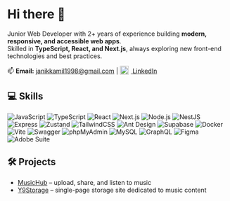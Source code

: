 # Hi there 👋

Junior Web Developer with 2+ years of experience building **modern, responsive, and accessible web apps**.  
Skilled in **TypeScript, React, and Next.js**, always exploring new front-end technologies and best practices.

📫 **Email:** [janikkamil1998@gmail.com](mailto:janikkamil1998@gmail.com) | [<img src="https://cdn-icons-png.flaticon.com/512/174/174857.png" alt="LinkedIn" width="20" style="vertical-align: text-bottom; margin-right: 5px;" /> LinkedIn](https://www.linkedin.com/in/kamil-janik-727885358)

## 💻 Skills

![JavaScript](https://img.shields.io/badge/-JavaScript-F7DF1E?style=for-the-badge&logo=javascript&logoColor=000)
![TypeScript](https://img.shields.io/badge/-TypeScript-3178C6?style=for-the-badge&logo=typescript&logoColor=fff)
![React](https://img.shields.io/badge/-React-61DAFB?style=for-the-badge&logo=react&logoColor=000)
![Next.js](https://img.shields.io/badge/-Next.js-000?style=for-the-badge&logo=next.js&logoColor=fff)
![Node.js](https://img.shields.io/badge/-Node.js-339933?style=for-the-badge&logo=node.js&logoColor=fff)
![NestJS](https://img.shields.io/badge/-NestJS-E0234E?style=for-the-badge&logo=nestjs&logoColor=fff)
![Express](https://img.shields.io/badge/-Express-000?style=for-the-badge)
![Zustand](https://img.shields.io/badge/-Zustand-000?style=for-the-badge)
![TailwindCSS](https://img.shields.io/badge/-TailwindCSS-38B2AC?style=for-the-badge&logo=tailwind-css&logoColor=fff)
![Ant Design](https://img.shields.io/badge/-Ant%20Design-0170FE?style=for-the-badge)
![Supabase](https://img.shields.io/badge/-Supabase-3ECF8E?style=for-the-badge)
![Docker](https://img.shields.io/badge/-Docker-2496ED?style=for-the-badge&logo=docker&logoColor=fff)
![Vite](https://img.shields.io/badge/-Vite-C13584?style=for-the-badge)
![Swagger](https://img.shields.io/badge/-Swagger-85EA2D?style=for-the-badge)
![phpMyAdmin](https://img.shields.io/badge/-phpMyAdmin-0F509B?style=for-the-badge)
![MySQL](https://img.shields.io/badge/-MySQL-4479A1?style=for-the-badge)
![GraphQL](https://img.shields.io/badge/-GraphQL-E10098?style=for-the-badge)
![Figma](https://img.shields.io/badge/-Figma-F24E1E?style=for-the-badge&logo=figma&logoColor=fff)
![Adobe Suite](https://img.shields.io/badge/-Adobe%20Suite-FF0000?style=for-the-badge)

## 🛠️ Projects

- [MusicHub](https://music-hub-amber.vercel.app/) – upload, share, and listen to music
- [Y9Storage](https://y9k-storage.vercel.app/) – single-page storage site dedicated to music content
